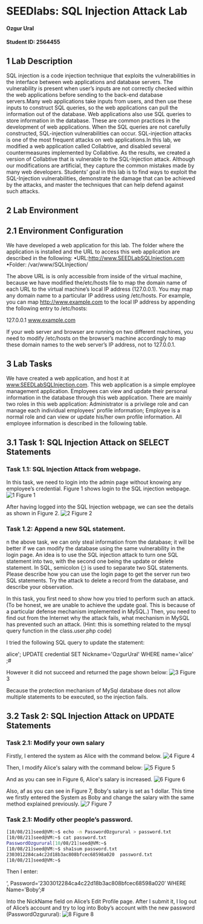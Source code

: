 # SEEDlabs: SQL Injection Attack Lab

#### Ozgur Ural
#### Student ID: 2564455

## 1 Lab Description

SQL injection is a code injection technique that exploits the vulnerabilities in the interface between web applications and database servers. The vulnerability is present when user’s inputs are not correctly checked within the web applications before sending to the back-end database servers.Many web applications take inputs from users, and then use these inputs to construct SQL queries, so the web applications can pull the information out of the database. Web applications also use SQL queries to store information in the database. These are common practices in the development of web applications. When the SQL queries are not carefully constructed, SQL-injection vulnerabilities can occur. SQL-injection attacks is one of the most frequent attacks on web applications.In this lab, we modified a web application called Collabtive, and disabled several countermeasures implemented by Collabtive. As the results, we created a version of Collabtive that is vulnerable to the SQL-Injection attack. Although our modifications are artificial, they capture the common mistakes made  by  many  web  developers.  Students’  goal  in  this  lab  is  to  find  ways  to  exploit  the  SQL-Injection vulnerabilities, demonstrate the damage that can be achieved by the attacks, and master the techniques that can help defend against such attacks.

##  2 Lab Environment

## 2.1 Environment Configuration
We have developed a web application for this lab. The folder where the application is installed and the URL to access this web application are described in the following:
•URL:http://www.SEEDLabSQLInjection.com
•Folder: /var/www/SQLInjection/

The above URL is is only accessible from inside of the virtual machine, because we have modified the/etc/hosts file to map the domain name of each URL to the virtual machine’s local IP address (127.0.0.1). You  may  map  any  domain  name  to  a  particular  IP  address  using  /etc/hosts.  For  example,  you  can  map http://www.example.com to the local IP address by appending the following entry to /etc/hosts:

127.0.0.1 www.example.com

If your web server and browser are running on two different machines, you need to modify /etc/hosts on the browser’s machine accordingly to map these domain names to the web server’s IP address, not to 127.0.0.1.

## 3 Lab Tasks
We have created a web application, and host it at www.SEEDLabSQLInjection.com. This web application is a simple employee management application. Employees can view and update their personal information in the database through this web application. There are mainly two roles in this web application: Administrator is a privilege role and can manage each individual employees’ profile information; Employee is a normal role and can view or update his/her own profile information. All employee information is described in the following table.

## 3.1 Task 1: SQL Injection Attack on SELECT Statements
### Task 1.1: SQL Injection Attack from webpage. 
In this task, we need to login into the admin page without knowing any employee’s credential. Figure 1 shows
login to the SQL injection webpage.
![1](./lab3-screenshots/1.png)
Figure 1 

After having logged into the SQL Injection webpage, we can see the details as shown in Figure 2.
![2](./lab3-screenshots/2.png)
Figure 2 

### Task 1.2: Append a new SQL statement. 
n the above task, we can only steal information from the database; it will be better if we can modify the database using the same vulnerability in the login page. An idea is to use the SQL injection attack to turn one SQL statement into two, with the second one being the update or delete statement. In SQL, semicolon (;) is used to separate two SQL statements. Please describe how you can use the login page to get the server run two SQL statements. Try the attack to delete a record from the database, and describe your observation.

In this task, you first need to show how you tried to perform such an attack. (To be honest, we are unable to achieve the update goal. This is because of a particular defense mechanism implemented in MySQL.) Then, you need to find out from the Internet why the attack fails, what mechanism in MySQL has prevented such an attack. (Hint: this is something related to the mysql query function in the class.user.php code)

I tried the following SQL query to update the statement:

alice'; UPDATE credential SET Nickname='OzgurUral' WHERE name='alice' ;#

However it did not succeed and returned the page shown below:
![3](./lab3-screenshots/3.png)
Figure 3 

Because the protection mechanism of MySql database does not allow multiple statements to be executed, so the injection fails.



## 3.2 Task 2: SQL Injection Attack on UPDATE Statements
### Task 2.1: Modify your own salary
Firstly, I entered the system as Alice with the command below.
![4](./lab3-screenshots/4.png)
Figure 4

Then, I modify Alice's salary with the command below:
![5](./lab3-screenshots/5.png)
Figure 5

And as you can see in Figure 6, Alice's salary is increased.
![6](./lab3-screenshots/6.png)
Figure 6

Also, af as you can see in Figure 7, Boby's salary is set as 1 dollar. This time we firstly entered the System as Boby and change the salary with the same method explained previously.
![7](./lab3-screenshots/7.png)
Figure 7

### Task 2.1: Modify other people’s password.

```sh
[10/08/21]seed@VM:~$ echo -n PasswordOzgurural > password.txt
[10/08/21]seed@VM:~$ cat password.txt
PasswordOzgurural[10/08/21]seed@VM:~$ 
[10/08/21]seed@VM:~$ sha1sum password.txt
2303012284ca4c22d18b3ac808bfcec68598a020  password.txt
[10/08/21]seed@VM:~$ 
```
Then I enter:

‘, Password=’2303012284ca4c22d18b3ac808bfcec68598a020′ WHERE Name=’Boby’;#

Into the NickName field on Alice’s Edit Profile page.
After I submit it, I log out of Alice’s account and try to log into Boby’s account with the new password (PasswordOzgurural):
![8](./lab3-screenshots/8.png)
Figure 8

